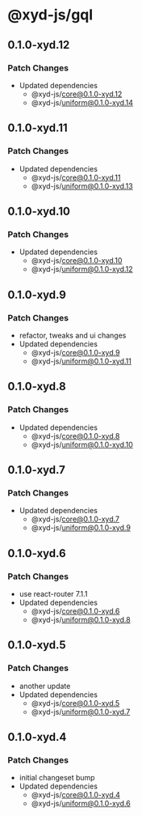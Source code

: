 # @xyd-js/gql

## 0.1.0-xyd.12

### Patch Changes

- Updated dependencies
  - @xyd-js/core@0.1.0-xyd.12
  - @xyd-js/uniform@0.1.0-xyd.14

## 0.1.0-xyd.11

### Patch Changes

- Updated dependencies
  - @xyd-js/core@0.1.0-xyd.11
  - @xyd-js/uniform@0.1.0-xyd.13

## 0.1.0-xyd.10

### Patch Changes

- Updated dependencies
  - @xyd-js/core@0.1.0-xyd.10
  - @xyd-js/uniform@0.1.0-xyd.12

## 0.1.0-xyd.9

### Patch Changes

- refactor, tweaks and ui changes
- Updated dependencies
  - @xyd-js/core@0.1.0-xyd.9
  - @xyd-js/uniform@0.1.0-xyd.11

## 0.1.0-xyd.8

### Patch Changes

- Updated dependencies
  - @xyd-js/core@0.1.0-xyd.8
  - @xyd-js/uniform@0.1.0-xyd.10

## 0.1.0-xyd.7

### Patch Changes

- Updated dependencies
  - @xyd-js/core@0.1.0-xyd.7
  - @xyd-js/uniform@0.1.0-xyd.9

## 0.1.0-xyd.6

### Patch Changes

- use react-router 7.1.1
- Updated dependencies
  - @xyd-js/core@0.1.0-xyd.6
  - @xyd-js/uniform@0.1.0-xyd.8

## 0.1.0-xyd.5

### Patch Changes

- another update
- Updated dependencies
  - @xyd-js/core@0.1.0-xyd.5
  - @xyd-js/uniform@0.1.0-xyd.7

## 0.1.0-xyd.4

### Patch Changes

- initial changeset bump
- Updated dependencies
  - @xyd-js/core@0.1.0-xyd.4
  - @xyd-js/uniform@0.1.0-xyd.6
